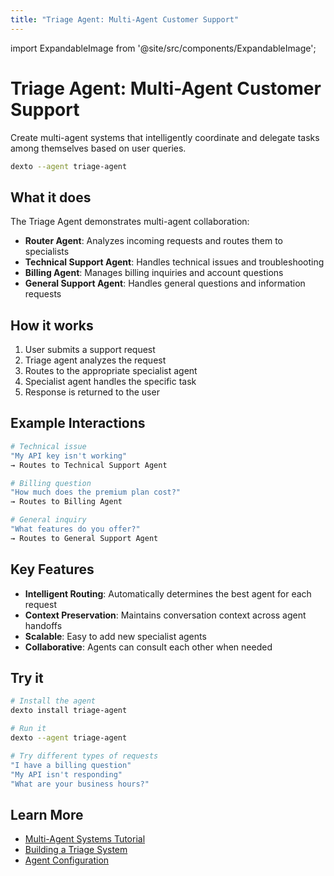 ```yaml
---
title: "Triage Agent: Multi-Agent Customer Support"
---
```


import ExpandableImage from '@site/src/components/ExpandableImage';

# Triage Agent: Multi-Agent Customer Support

Create multi-agent systems that intelligently coordinate and delegate tasks among themselves based on user queries.

```bash
dexto --agent triage-agent
```

<ExpandableImage src="/assets/triage_agent_demo.gif" alt="Triage Agent Demo" title="Triage Agent: Multi-Agent Customer Support" width={900} />

## What it does

The Triage Agent demonstrates multi-agent collaboration:
- **Router Agent**: Analyzes incoming requests and routes them to specialists
- **Technical Support Agent**: Handles technical issues and troubleshooting
- **Billing Agent**: Manages billing inquiries and account questions
- **General Support Agent**: Handles general questions and information requests

## How it works

1. User submits a support request
2. Triage agent analyzes the request
3. Routes to the appropriate specialist agent
4. Specialist agent handles the specific task
5. Response is returned to the user

## Example Interactions

```bash
# Technical issue
"My API key isn't working"
→ Routes to Technical Support Agent

# Billing question
"How much does the premium plan cost?"
→ Routes to Billing Agent

# General inquiry
"What features do you offer?"
→ Routes to General Support Agent
```

## Key Features

- **Intelligent Routing**: Automatically determines the best agent for each request
- **Context Preservation**: Maintains conversation context across agent handoffs
- **Scalable**: Easy to add new specialist agents
- **Collaborative**: Agents can consult each other when needed

## Try it

```bash
# Install the agent
dexto install triage-agent

# Run it
dexto --agent triage-agent

# Try different types of requests
"I have a billing question"
"My API isn't responding"
"What are your business hours?"
```

## Learn More

- [Multi-Agent Systems Tutorial](/docs/tutorials/multi-agent-systems)
- [Building a Triage System](/docs/tutorials/building-triage-system)
- [Agent Configuration](/docs/guides/configuring-dexto/overview)
